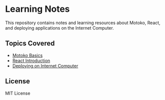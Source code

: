# Learning Notes

This repository contains notes and learning resources about Motoko, React, and deploying applications on the Internet Computer.

## Topics Covered
- [Motoko Basics](./motoko-basics.md)
- [React Introduction](./react-introduction.md)
- [Deploying on Internet Computer](./deploying-ic.md)

## License
MIT License
